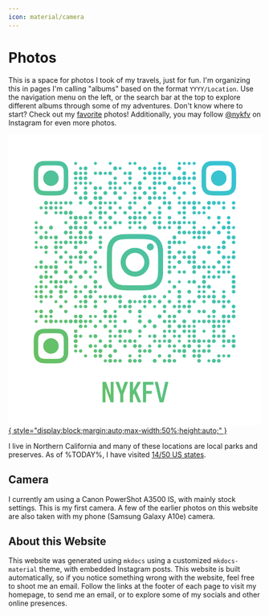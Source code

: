 ```yaml
---
icon: material/camera
---
```

# Photos

This is a space for photos I took of my travels, just for fun. I'm organizing this in pages I'm calling "albums" based on the format `YYYY/Location`. Use the navigation menu on the left, or the search bar at the top to explore different albums through some of my adventures. Don't know where to start? Check out my [favorite](./favorites.md) photos! Additionally, you may follow [@nykfv](https://www.instagram.com/nykfv/) on Instagram for even more photos.

[![qr](./nykfv_qr.png){ style="display:block;margin:auto;max-width:50%;height:auto;" }](https://www.instagram.com/nykfv/)

I live in Northern California and many of these locations are local parks and preserves. As of %TODAY%, I have visited [14/50 US states](./map.md).

## Camera
I currently am using a Canon PowerShot A3500 IS, with mainly stock settings. This is my first camera. A few of the earlier photos on this website are also taken with my phone (Samsung Galaxy A10e) camera.

## About this Website
This website was generated using `mkdocs` using a customized `mkdocs-material` theme, with embedded Instagram posts. This website is built automatically, so if you notice something wrong with the website, feel free to shoot me an email. Follow the links at the footer of each page to visit my homepage, to send me an email, or to explore some of my socials and other online presences.